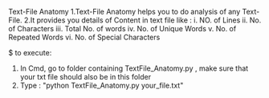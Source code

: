 Text-File Anatomy
1.Text-File Anatomy helps you to do analysis of any Text-File.
2.It provides you details of Content in text file like :
  i. NO. of Lines
  ii. No. of Characters
  iii. Total No. of words
  iv. No. of Unique Words
  v. No. of Repeated Words
  vi. No. of Special Characters

$ to execute:
 1. In Cmd, go to folder containing TextFile_Anatomy.py , make sure that your txt file should also be in this folder
 2. Type : "python TextFile_Anatomy.py  your_file.txt"


